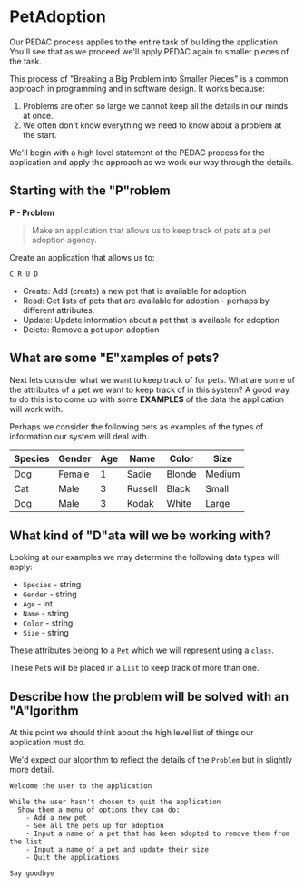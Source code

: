 # PetAdoption

Our PEDAC process applies to the entire task of building
the application. You'll see that as we proceed we'll apply PEDAC again to
smaller pieces of the task.

This process of "Breaking a Big Problem into Smaller Pieces" is a common
approach in programming and in software design. It works because:

1. Problems are often so large we cannot keep all the details in our minds at
   once.
2. We often don't know everything we need to know about a problem at the start.

We'll begin with a high level statement of the PEDAC process for the application
and apply the approach as we work our way through the details.

## Starting with the "P"roblem

**P - Problem**

> Make an application that allows us to keep track of pets at a pet adoption
> agency.

Create an application that allows us to:

`C R U D`

- Create: Add (create) a new pet that is available for adoption
- Read: Get lists of pets that are available for adoption - perhaps by different
  attributes.
- Update: Update information about a pet that is available for adoption
- Delete: Remove a pet upon adoption

## What are some "E"xamples of pets?

Next lets consider what we want to keep track of for pets. What are some of the
attributes of a pet we want to keep track of in this system? A good way to do
this is to come up with some **EXAMPLES** of the data the application will work
with.

Perhaps we consider the following pets as examples of the types of information
our system will deal with.

| Species | Gender | Age | Name    | Color  | Size   |
| ------- | ------ | --- | ------- | ------ | ------ |
| Dog     | Female | 1   | Sadie   | Blonde | Medium |
| Cat     | Male   | 3   | Russell | Black  | Small  |
| Dog     | Male   | 3   | Kodak   | White  | Large  |

## What kind of "D"ata will we be working with?

Looking at our examples we may determine the following data types will apply:

- `Species` - string
- `Gender` - string
- `Age` - int
- `Name` - string
- `Color` - string
- `Size` - string

These attributes belong to a `Pet` which we will represent using a `class`.

These `Pet`s will be placed in a `List` to keep track of more than one.

## Describe how the problem will be solved with an "A"lgorithm

At this point we should think about the high level list of things our
application must do.

We'd expect our algorithm to reflect the details of the `Problem` but in
slightly more detail.

```
Welcome the user to the application

While the user hasn't chosen to quit the application
  Show them a menu of options they can do:
    - Add a new pet
    - See all the pets up for adoption
    - Input a name of a pet that has been adopted to remove them from the list
    - Input a name of a pet and update their size
    - Quit the applications

Say goodbye
```
